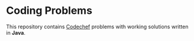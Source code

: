 # Coding Problems
This repository contains [Codechef](https://www.codechef.com/) problems with working solutions written in **Java**.
